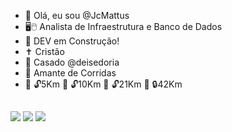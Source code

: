 - 🖖 Olá, eu sou @JcMattus
- 🖥️🖱️ Analista de Infraestrutura e Banco de Dados
- 🚀 DEV em Construção! 
- ✝️ Cristão 
- 💍 Casado @deisedoria
- 🏃 Amante de Corridas
- 🏅 🔓5Km 🏅 🔓10Km 🏅 🔓21Km 🏅 🔒42Km
  
##

<div>
  <a href="https://www.linkedin.com/in/julio-cesar-mattus-b47233137/" target="_blank"><img src="https://img.shields.io/badge/LinkedIn-0077B5?style=for-the-badge&logo=linkedin&logoColor=white" target="_blank"></a>
  <a href="mailto:jcmattus@gmail.com" target="_blank"><img src="https://img.shields.io/badge/Gmail-D14836?style=for-the-badge&logo=gmail&logoColor=white" target="_blank"></a>
  <a href="https://wa.me/5519991202059" target="_blank"><img src="https://img.shields.io/badge/WhatsApp-25D366?style=for-the-badge&logo=whatsapp&logoColor=white" target="_blank"></a>
</div>

<!---
JcMattus/JcMattus is a ✨ special ✨ repository because its `README.md` (this file) appears on your GitHub profile.
You can click the Preview link to take a look at your changes.
--->
